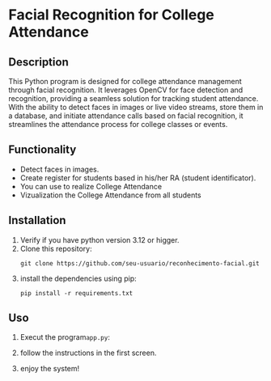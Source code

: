 # Facial Recognition for College Attendance

## Description

This Python program is designed for college attendance management through facial recognition. It leverages OpenCV for face detection and recognition, providing a seamless solution for tracking student attendance. With the ability to detect faces in images or live video streams, store them in a database, and initiate attendance calls based on facial recognition, it streamlines the attendance process for college classes or events.
 

## Functionality

- Detect faces in images.
- Create register for students based in his/her RA (student identificator).
- You can use to realize College Attendance
- Vizualization the College Attendance from all students

## Installation

1. Verify if you have python version 3.12 or higger. 
2. Clone this repository:
    ```
    git clone https://github.com/seu-usuario/reconhecimento-facial.git
    ```
3. install the dependencies using pip:
    ```
    pip install -r requirements.txt
    ```

## Uso

1. Execut the program`app.py`:

2. follow the instructions in the first screen.
3. enjoy the system!


